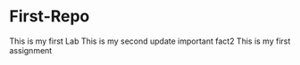 # First-Repo 
This is my first Lab
This is my second update
important fact2
This is my first assignment
